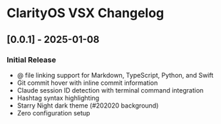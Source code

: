 # ClarityOS VSX Changelog

## [0.0.1] - 2025-01-08

### Initial Release
- @ file linking support for Markdown, TypeScript, Python, and Swift
- Git commit hover with inline commit information
- Claude session ID detection with terminal command integration
- Hashtag syntax highlighting
- Starry Night dark theme (#202020 background)
- Zero configuration setup
